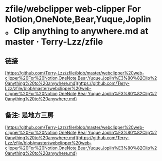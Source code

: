 # zfile/webclipper web-clipper For Notion,OneNote,Bear,Yuque,Joplin。Clip anything to anywhere.md at master · Terry-Lzz/zfile
## 链接

 [https://github.com/Terry-Lzz/zfile/blob/master/webclipper%20web-clipper%20For%20Notion,OneNote,Bear,Yuque,Joplin%E3%80%82Clip%20anything%20to%20anywhere.md](https://github.com/Terry-Lzz/zfile/blob/master/webclipper%20web-clipper%20For%20Notion,OneNote,Bear,Yuque,Joplin%E3%80%82Clip%20anything%20to%20anywhere.md) 

## 备注: 是地方三房

 [https://github.com/Terry-Lzz/zfile/blob/master/webclipper%20web-clipper%20For%20Notion,OneNote,Bear,Yuque,Joplin%E3%80%82Clip%20anything%20to%20anywhere.md](https://github.com/Terry-Lzz/zfile/blob/master/webclipper%20web-clipper%20For%20Notion,OneNote,Bear,Yuque,Joplin%E3%80%82Clip%20anything%20to%20anywhere.md)
